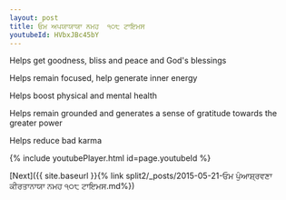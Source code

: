 ```yaml
---
layout: post
title: ਓਮ ਅਪਯਾਯਾਯਾ ਨਮਹ  ੧੦੮ ਟਾਇਮਸ
youtubeId: HVbxJBc45bY
---
```

 
 
Helps get goodness, bliss and peace and God's blessings
 
Helps remain focused, help generate inner energy 
 
Helps boost physical and mental health 
 
Helps remain grounded and generates a sense of gratitude towards the greater power 
 
Helps reduce bad karma
 
 
 
 


{% include youtubePlayer.html id=page.youtubeId %}
 
[Next]({{ site.baseurl }}{% link  split2/_posts/2015-05-21-ਓਮ ਪੁੰਆਸ਼੍ਰਵਣਾ ਕੀਰਤਾਨਾਯਾ ਨਮਹ ੧੦੮ ਟਾਇਮਸ.md%})
 

